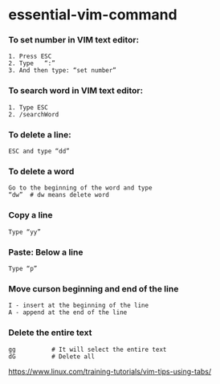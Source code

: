 # essential-vim-command

### To set number in VIM text editor: 
```
1. Press ESC
2. Type   “:”
3. And then type: “set number” 
```

### To search word in VIM text editor: 

```
1. Type ESC 
2. /searchWord 
```

### To delete a line:
```
ESC and type “dd”
```

### To delete a word
```
Go to the beginning of the word and type
“dw”  # dw means delete word
```

### Copy a line 
```
Type “yy”
```

### Paste: Below a line
```
Type “p” 
```
### Move curson beginning and end of the line
```
I - insert at the beginning of the line
A - append at the end of the line
```
### Delete the entire text
```
gg          # It will select the entire text
dG          # Delete all
```

https://www.linux.com/training-tutorials/vim-tips-using-tabs/
